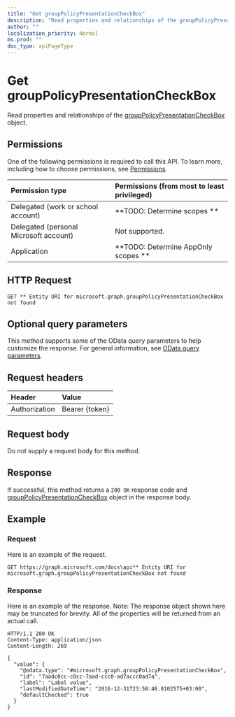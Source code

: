 ```yaml
---
title: "Get groupPolicyPresentationCheckBox"
description: "Read properties and relationships of the groupPolicyPresentationCheckBox object."
author: ""
localization_priority: Normal
ms.prod: ""
doc_type: apiPageType
---
```


# Get groupPolicyPresentationCheckBox

Read properties and relationships of the [groupPolicyPresentationCheckBox](../resources/grouppolicypresentationcheckbox.md) object.

## Permissions
One of the following permissions is required to call this API. To learn more, including how to choose permissions, see [Permissions](/concepts/permissions-reference.md).

|Permission type|Permissions (from most to least privileged)|
|:---|:---|
|Delegated (work or school account)|**TODO: Determine scopes **|
|Delegated (personal Microsoft account)|Not supported.|
|Application|**TODO: Determine AppOnly scopes **|

## HTTP Request
<!-- {
  "blockType": "ignored"
}
-->
``` http
GET ** Entity URI for microsoft.graph.groupPolicyPresentationCheckBox not found
```

## Optional query parameters
This method supports some of the OData query parameters to help customize the response. For general information, see [OData query parameters](/graph/query-parameters).

## Request headers
|Header|Value|
|:---|:---|
|Authorization|Bearer {token}|

## Request body
Do not supply a request body for this method.

## Response
If successful, this method returns a `200 OK` response code and [groupPolicyPresentationCheckBox](../resources/grouppolicypresentationcheckbox.md) object in the response body.

## Example

### Request
Here is an example of the request.
<!-- {
  "blockType": "request",
  "name": "get_grouppolicypresentationcheckbox"
}
-->
``` http
GET https://graph.microsoft.com/docs\api** Entity URI for microsoft.graph.groupPolicyPresentationCheckBox not found
```

### Response
Here is an example of the response. Note: The response object shown here may be truncated for brevity. All of the properties will be returned from an actual call.
<!-- {
  "blockType": "response",
  "truncated": true,
  "@odata.type": "microsoft.graph.groupPolicyPresentationCheckBox"
}
-->
``` http
HTTP/1.1 200 OK
Content-Type: application/json
Content-Length: 269

{
  "value": {
    "@odata.type": "#microsoft.graph.groupPolicyPresentationCheckBox",
    "id": "7aadc0cc-c0cc-7aad-ccc0-ad7accc0ad7a",
    "label": "Label value",
    "lastModifiedDateTime": "2016-12-31T23:58:46.8102575+03:00",
    "defaultChecked": true
  }
}
```

